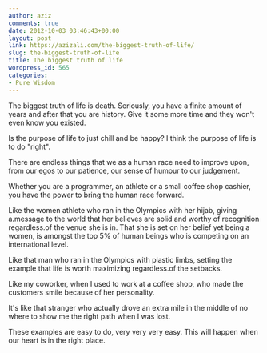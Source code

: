 ```yaml
---
author: aziz
comments: true
date: 2012-10-03 03:46:43+00:00
layout: post
link: https://azizali.com/the-biggest-truth-of-life/
slug: the-biggest-truth-of-life
title: The biggest truth of life
wordpress_id: 565
categories:
- Pure Wisdom
---
```


The biggest truth of life is death. Seriously, you have a finite amount of years and after that you are history. Give it some more time and they won't even know you existed.

Is the purpose of life to just chill and be happy? I think the purpose of life is to do "right".

There are endless things that we as a human race need to improve upon, from our egos to our patience, our sense of humour to our judgement.

Whether you are a programmer, an athlete or a small coffee shop cashier, you have the power to bring the human race forward.

Like the women athlete who ran in the Olympics with her hijab, giving a.message to the world that her believes are solid and worthy of recognition regardless.of the venue she is in. That she is set on her belief yet being a women, is amongst the top 5% of human beings who is competing on an international level.

Like that man who ran in the Olympics with plastic limbs, setting the example that life is worth maximizing regardless.of the setbacks.

Like my coworker, when I used to work at a coffee shop, who made the customers smile because of her personality.

It's like that stranger who actually drove an extra mile in the middle of no where to show me the right path when I was lost.

These examples are easy to do, very very very easy. This will happen when our heart is in the right place.
